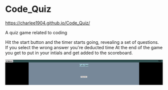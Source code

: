 # Code_Quiz

https://charlee1904.github.io/Code_Quiz/

A quiz game related to coding

Hit the start button and the timer starts going, revealing a set of questions. 
If you select the wrong answer you're deducted time
At the end of the game you get to put in your intials and get added to the scoreboard. 

![img](https://github.com/Charlee1904/Code_Quiz/blob/main/assets/Screen.PNG?raw=true)
